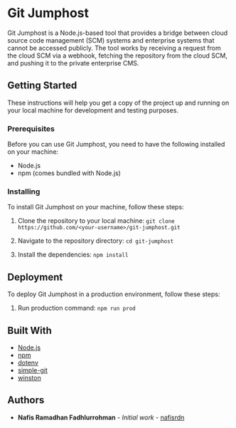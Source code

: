 # Git Jumphost

Git Jumphost is a Node.js-based tool that provides a bridge between cloud source code management (SCM) systems and enterprise systems that cannot be accessed publicly. The tool works by receiving a request from the cloud SCM via a webhook, fetching the repository from the cloud SCM, and pushing it to the private enterprise CMS.

## Getting Started

These instructions will help you get a copy of the project up and running on your local machine for development and testing purposes.

### Prerequisites

Before you can use Git Jumphost, you need to have the following installed on your machine:

- Node.js
- npm (comes bundled with Node.js)

### Installing

To install Git Jumphost on your machine, follow these steps:

1. Clone the repository to your local machine:
   `git clone https://github.com/<your-username>/git-jumphost.git`

2. Navigate to the repository directory:
   `cd git-jumphost`

3. Install the dependencies:
   `npm install`

## Deployment

To deploy Git Jumphost in a production environment, follow these steps:

1. Run production command:
   `npm run prod`

## Built With

- [Node.js](https://nodejs.org/)
- [npm](https://www.npmjs.com/)
- [dotenv](https://github.com/motdotla/dotenv)
- [simple-git](https://github.com/steveukx/git-js)
- [winston](https://github.com/winstonjs/winston)

## Authors

- **Nafis Ramadhan Fadhlurrohman** - _Initial work_ - [nafisrdn](https://github.com/nafisrdn)
